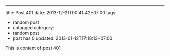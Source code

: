 ---
title: Post 401
date: 2013-12-21T00:41:42+07:00
tags:
  - random post
  - untagged
category:
  - random post
  - post has 0
updated: 2013-01-12T17:18:13+07:00

This is content of post 401